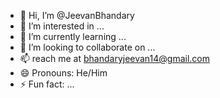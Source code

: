 - 👋 Hi, I’m @JeevanBhandary
- 👀 I’m interested in ...
- 🌱 I’m currently learning ...
- 💞️ I’m looking to collaborate on ...
- 📫  reach me at bhandaryjeevan14@gmail.com
- 😄 Pronouns: He/Him
- ⚡ Fun fact: ...

<!---
JeevanBhandary/JeevanBhandary is a ✨ special ✨ repository because its `README.md` (this file) appears on your GitHub profile.
You can click the Preview link to take a look at your changes.
--->
